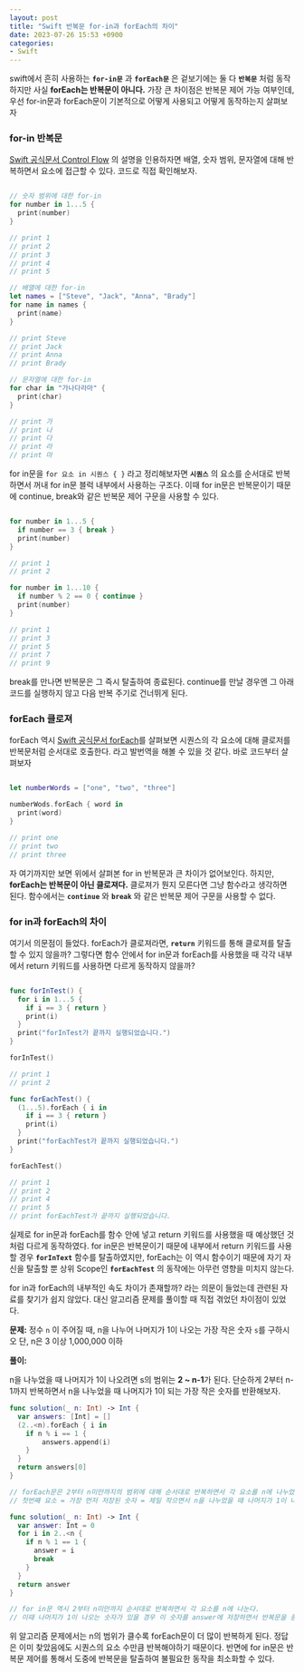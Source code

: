 ```yaml
---
layout: post
title: "Swift 반복문 for-in과 forEach의 차이"
date: 2023-07-26 15:53 +0900
categories:
- Swift
---
```

swift에서 흔히 사용하는 **`for-in문`** 과 **`forEach문`** 은 겉보기에는 둘 다 **`반복문`** 처럼 동작하지만 사실 **forEach는 반복문이 아니다.**  가장 큰 차이점은 반복문 제어 가능 여부인데, 우선 for-in문과 forEach문이 기본적으로 어떻게 사용되고 어떻게 동작하는지 살펴보자

### for-in 반복문

[Swift 공식문서 Control Flow](https://docs.swift.org/swift-book/documentation/the-swift-programming-language/controlflow) 의 설명을 인용하자면 배열, 숫자 범위, 문자열에 대해 반복하면서 요소에 접근할 수 있다. 
코드로 직접 확인해보자.

```swift

// 숫자 범위에 대한 for-in
for number in 1...5 { 
  print(number)
}

// print 1
// print 2
// print 3
// print 4
// print 5

// 배열에 대한 for-in
let names = ["Steve", "Jack", "Anna", "Brady"]
for name in names {
  print(name)
}

// print Steve
// print Jack
// print Anna
// print Brady

// 문자열에 대한 for-in
for char in "가나다라마" {
  print(char)
}

// print 가
// print 나
// print 다
// print 라
// print 마
```

for in문을 `for 요소 in 시퀀스 { }` 라고 정리해보자면 **`시퀀스`** 의 요소를 순서대로 반복하면서 꺼내 for in문 블럭 내부에서 사용하는 구조다. 이때 for in문은 반복문이기 때문에 continue, break와 같은 반복문 제어 구문을 사용할 수 있다.

```swift

for number in 1...5 {
  if number == 3 { break }
  print(number)
}

// print 1
// print 2

for number in 1...10 {
  if number % 2 == 0 { continue }
  print(number)
}

// print 1
// print 3
// print 5
// print 7
// print 9
```

break를 만나면 반복문은 그 즉시 탈출하여 종료된다. continue를 만날 경우엔 그 아래 코드를 실행하지 않고 다음 반복 주기로 건너뛰게 된다.

### forEach 클로져

forEach 역시 [Swift 공식문서 forEach](https://developer.apple.com/documentation/swift/array/foreach(_:))를 살펴보면 시퀀스의 각 요소에 대해 클로저를 반복문처럼 순서대로 호출한다. 라고 발번역을 해볼 수 있을 것 같다. 바로 코드부터 살펴보자

```swift

let numberWords = ["one", "two", "three"]

numberWods.forEach { word in
  print(word)
}

// print one
// print two
// print three
```

자 여기까지만 보면 위에서 살펴본 for in 반복문과 큰 차이가 없어보인다. 하지만, **forEach는 반복문이 아닌 클로져다.**  클로져가 뭔지 모른다면 그냥 함수라고 생각하면 된다. 함수에서는 **`continue`** 와 **`break`** 와 같은 반복문 제어 구문을 사용할 수 없다. 

### for in과 forEach의 차이

여기서 의문점이 들었다. forEach가 클로져라면, **`return`** 키워드를 통해 클로져를 탈출할 수 있지 않을까? 그렇다면 함수 안에서 for in문과 forEach를 사용했을 때 각각 내부에서 return 키워드를 사용하면 다르게 동작하지 않을까?

```swift

func forInTest() {
  for i in 1...5 {
    if i == 3 { return }
    print(i)
  }
  print("forInTest가 끝까지 실행되었습니다.")
}

forInTest()

// print 1
// print 2

func forEachTest() {
  (1...5).forEach { i in
    if i == 3 { return }
    print(i)
  }
  print("forEachTest가 끝까지 실행되었습니다.")
}

forEachTest()

// print 1
// print 2
// print 4
// print 5
// print forEachTest가 끝까지 실행되었습니다.
```

실제로 for in문과 forEach를 함수 안에 넣고 return 키워드를 사용했을 때 예상했던 것처럼 다르게 동작하였다.
for in문은 반복문이기 때문에 내부에서 return 키워드를 사용할 경우 **`forInText`** 함수를 탈출하였지만, forEach는 이 역시 함수이기 때문에 자기 자신을 탈출할 뿐 상위 Scope인 **`forEachTest`** 의 동작에는 아무런 영향을 미치지 않는다.

for in과 forEach의 내부적인 속도 차이가 존재할까? 라는 의문이 들었는데 관련된 자료를 찾기가 쉽지 않았다. 대신 알고리즘 문제를 풀이할 때 직접 겪었던 차이점이 있었다.

**문제:**
정수 `n` 이 주어질 때, n을 나누어 나머지가 1이 나오는 가장 작은 숫자 `s`를 구하시오
단, n은 3 이상 1,000,000 이하

**풀이:**

n을 나누었을 때 나머지가 1이 나오려면 s의 범위는 **2 ~ n-1**가 된다.
단순하게 2부터 n-1까지 반복하면서 n을 나누었을 때 나머지가 1이 되는 가장 작은 숫자를 반환해보자.

```swift
func solution(_ n: Int) -> Int {
  var answers: [Int] = []
  (2..<n).forEach { i in 
	if n % i == 1 {
		answers.append(i)
	}
  }
  return answers[0]
}

// forEach문은 2부터 n미만까지의 범위에 대해 순서대로 반복하면서 각 요소를 n에 나누었을 때 나머지가 1이 되는 숫자를 answers 배열에 추가한다. 그리고 answers의 첫번째 요소를 반환한다.
// 첫번째 요소 = 가장 먼저 저장된 숫자 = 제일 작으면서 n을 나누었을 때 나머지가 1이 나오는 숫자

func solution(_ n: Int) -> Int {
  var answer: Int = 0
  for i in 2..<n {
	if n % 1 == 1 {
	  answer = i
	  break
	}
  }
  return answer
}

// for in문 역시 2부터 n미만까지 순서대로 반복하면서 각 요소를 n에 나눈다.
// 이때 나머지가 1이 나오는 숫자가 있을 경우 이 숫자를 answer에 저장하면서 반복문을 종료한다.
```

위 알고리즘 문제에서는 n의 범위가 클수록 forEach문이 더 많이 반복하게 된다. 정답은 이미 찾았음에도 시퀀스의 요소 수만큼 반복해야하기 때문이다. 반면에 for in문은 반복문 제어를 통해서 도중에 반복문을 탈출하여 불필요한 동작을 최소화할 수 있다.